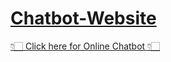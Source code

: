 # [Chatbot-Website](https://ubsxtemg.github.io/Chatbot-Website/)
[👇🏻 Click here for Online Chatbot 👇🏻](https://ubsxtemg.github.io/Chatbot-Website/)


